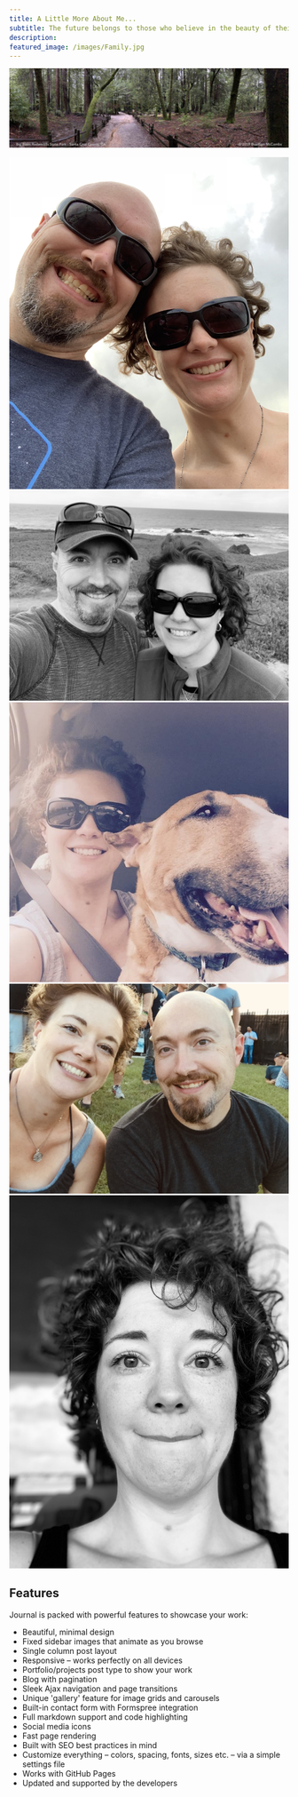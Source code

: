 ```yaml
---
title: A Little More About Me...
subtitle: The future belongs to those who believe in the beauty of their dreams. -Eleanor Roosevelt
description: 
featured_image: /images/Family.jpg
---
```


![](/images/big-basin-2019.jpg)

<div class="gallery" data-columns="5">
	<img src="/images/sara-brandon-19.jpg">
	<img src="/images/sara-brandon-2-19.jpg">
	<img src="/images/sara-lorelei-2016.JPG">
	<img src="/images/sara-brandon-2016.jpg">
	<img src="/images/sara-2019.jpg">
</div>

## Features

Journal is packed with powerful features to showcase your work:

* Beautiful, minimal design
* Fixed sidebar images that animate as you browse
* Single column post layout
* Responsive – works perfectly on all devices
* Portfolio/projects post type to show your work
* Blog with pagination
* Sleek Ajax navigation and page transitions
* Unique 'gallery' feature for image grids and carousels
* Built-in contact form with Formspree integration
* Full markdown support and code highlighting
* Social media icons
* Fast page rendering
* Built with SEO best practices in mind
* Customize everything – colors, spacing, fonts, sizes etc. – via a simple settings file
* Works with GitHub Pages
* Updated and supported by the developers
